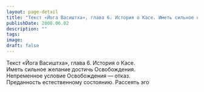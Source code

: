 ```yaml
---
layout: page-detail
title: "Текст «Йога Васиштха», глава 6. История о Касе. Иметь сильное желание Освобождения"
publishDate: 2008.06.02
description: ""
tags:
image:
draft: false
---
```


 Текст «Йога Васиштха», глава 6\. История о Касе.  
 Иметь сильное желание достичь Освобождения.  
 Непременное условие Освобождения — отказ.  
 Преданность естественному состоянию. Рассеять эго   

  
